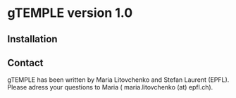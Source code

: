 # gTEMPLE version 1.0

## Installation

## Contact

gTEMPLE has been written by Maria Litovchenko and Stefan Laurent (EPFL). Please adress your questions to Maria (	maria.litovchenko (at) epfl.ch).
